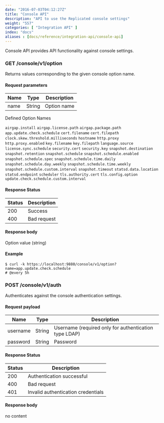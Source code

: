 ```yaml
---
date: "2016-07-03T04:12:27Z"
title: "Console API"
description: "API to use the Replicated console settings"
weight: "557"
categories: [ "Integration API" ]
index: "docs"
aliases : [docs/reference/integration-api/console-api]
---
```


Console API provides API functionality against console settings.

### GET /console/v1/option

Returns values corresponding to the given console option name.

#### Request parameters

| Name | Type | Description |
|---|---|---|
| name | String | Option name |

Defined Option Names

`airgap.install`
`airgap.license.path`
`airgap.package.path`
`app.update.check.schedule`
`cert.filename`
`cert.filepath`
`clock.skew.threshold.milliseconds`
`hostname`
`http.proxy`
`http.proxy.enabled`
`key.filename`
`key.filepath`
`language.source`
`license.sync.schedule`
`security.cert`
`security.key`
`snapshot.destination`
`snapshot.retention`
`snapshot.schedule`
`snapshot.schedule.enabled`
`snapshot.schedule.spec`
`snapshot.schedule.time.daily`
`snapshot.schedule.day.weekly`
`snapshot.schedule.time.weekly`
`snapshot.schedule.custom.interval`
`snapshot.timeout`
`statsd.data.location`
`statsd.endpoint`
`scheduler`
`tls.authority.cert`
`tls.config.option`
`update.check.schedule.custom.interval`

#### Response Status

| Status | Description |
|---|---|
| 200 | Success | 
| 400 | Bad request |

#### Response body

Option value (string)

#### Example
```
$ curl -k https://localhost:9880/console/v1/option?name=app.update.check.schedule
# @every 5h
```

### POST /console/v1/auth

Authenticates against the console authentication settings.

#### Request payload

| Name | Type | Description |
|---|---|---|
| username | String | Username (required only for authentication type LDAP) |
| password | String | Password |

#### Response Status

| Status | Description |
|---|---|
| 200 | Authentication successful |
| 400 | Bad request |
| 401 | Invalid authentication credentials |

#### Response body

no content

